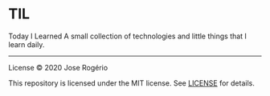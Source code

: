 # TIL
Today I Learned
A small collection of technologies and little things that I learn daily.

---
License
© 2020 Jose Rogério

This repository is licensed under the MIT license. See [LICENSE](https://github.com/jrogeriosilva/til/blob/master/LICENSE) for details.
